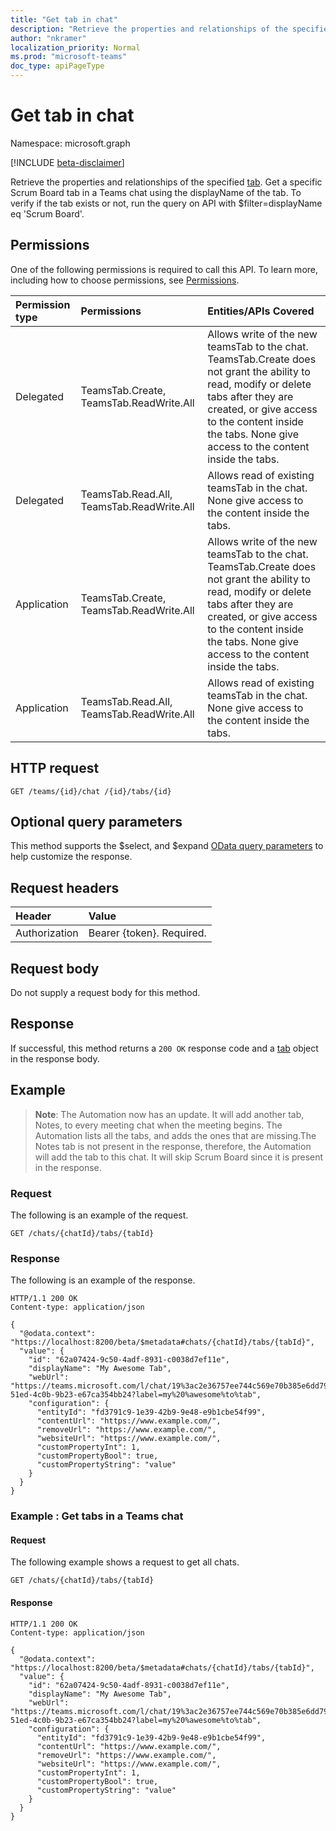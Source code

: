 ```yaml
---
title: "Get tab in chat"
description: "Retrieve the properties and relationships of the specified tab. "
author: "nkramer"
localization_priority: Normal
ms.prod: "microsoft-teams"
doc_type: apiPageType
---
```


# Get tab in chat

Namespace: microsoft.graph

[!INCLUDE [beta-disclaimer](../../includes/beta-disclaimer.md)]

Retrieve the properties and relationships of the specified [tab](../resources/teamstab.md). Get a specific Scrum Board tab in a Teams chat using the displayName of the tab. To verify if the tab exists or not, run the query on API with $filter=displayName eq 'Scrum Board'.

## Permissions
One of the following permissions is required to call this API. To learn more, including how to choose permissions, see [Permissions](/graph/permissions-reference).

|Permission type      | Permissions | Entities/APIs Covered |
|:--------------------|:---------------------------------|:---------------------------------|
|Delegated  | TeamsTab.Create, TeamsTab.ReadWrite.All  |Allows write of the new teamsTab to the chat. TeamsTab.Create does not grant the ability to read, modify or delete tabs after they are created, or give access to the content inside the tabs. None give access to the content inside the tabs.|
|Delegated  | TeamsTab.Read.All, TeamsTab.ReadWrite.All |Allows read of existing teamsTab in the chat. None give access to the content inside the tabs.|
|Application |TeamsTab.Create, TeamsTab.ReadWrite.All  |Allows write of the new teamsTab to the chat. TeamsTab.Create does not grant the ability to read, modify or delete tabs after they are created, or give access to the content inside the tabs. None give access to the content inside the tabs.|
|Application |TeamsTab.Read.All, TeamsTab.ReadWrite.All  |Allows read of existing teamsTab in the chat. None give access to the content inside the tabs.|

## HTTP request

```
GET /teams/{id}/chat /{id}/tabs/{id}
```

## Optional query parameters

This method supports the $select, and $expand [OData query parameters](/graph/query-parameters) to help customize the response.

## Request headers
| Header       | Value |
|:---------------|:--------|
| Authorization  | Bearer {token}. Required.  |

## Request body
Do not supply a request body for this method.

## Response

If successful, this method returns a `200 OK` response code and a [tab](../resources/teamstab.md) object in the response body.

## Example

> **Note**: The Automation now has an update. It will add another tab, Notes, to every meeting chat when the meeting begins. The Automation lists all the tabs, and adds the ones that are missing.The Notes tab is not present in the response, therefore, the Automation will add the tab to this chat. It will skip Scrum Board since it is present in the response.

### Request

The following is an example of the request.
```http
GET /chats/{chatId}/tabs/{tabId}
```
### Response

The following is an example of the response. 

```http
HTTP/1.1 200 OK
Content-type: application/json

{
  "@odata.context": "https://localhost:8200/beta/$metadata#chats/{chatId}/tabs/{tabId}",
  "value": {
    "id": "62a07424-9c50-4adf-8931-c0038d7ef11e",
    "displayName": "My Awesome Tab",
    "webUrl": "https://teams.microsoft.com/l/chat/19%3ac2e36757ee744c569e70b385e6dd79b6%40thread.skype/tab%3a%3afd736d46-51ed-4c0b-9b23-e67ca354bb24?label=my%20%awesome%to%tab",
    "configuration": {
      "entityId": "fd3791c9-1e39-42b9-9e48-e9b1cbe54f99",
      "contentUrl": "https://www.example.com/",
      "removeUrl": "https://www.example.com/",
      "websiteUrl": "https://www.example.com/",
      "customPropertyInt": 1,
      "customPropertyBool": true,
      "customPropertyString": "value"
    }
  }
}
```

### Example : Get tabs in a Teams chat

#### Request

The following example shows a request to get all chats.

```
GET /chats/{chatId}/tabs/{tabId}
```

#### Response

```
HTTP/1.1 200 OK
Content-type: application/json

{
  "@odata.context": "https://localhost:8200/beta/$metadata#chats/{chatId}/tabs/{tabId}",
  "value": {
    "id": "62a07424-9c50-4adf-8931-c0038d7ef11e",
    "displayName": "My Awesome Tab",
    "webUrl": "https://teams.microsoft.com/l/chat/19%3ac2e36757ee744c569e70b385e6dd79b6%40thread.skype/tab%3a%3afd736d46-51ed-4c0b-9b23-e67ca354bb24?label=my%20%awesome%to%tab",
    "configuration": {
      "entityId": "fd3791c9-1e39-42b9-9e48-e9b1cbe54f99",
      "contentUrl": "https://www.example.com/",
      "removeUrl": "https://www.example.com/",
      "websiteUrl": "https://www.example.com/",
      "customPropertyInt": 1,
      "customPropertyBool": true,
      "customPropertyString": "value"
    }
  }
}
```
